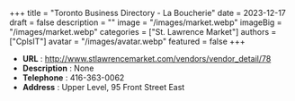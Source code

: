 +++
title = "Toronto Business Directory - La Boucherie"
date = 2023-12-17
draft = false
description = ""
image = "/images/market.webp"
imageBig = "/images/market.webp"
categories = ["St. Lawrence Market"]
authors = ["CplsIT"]
avatar = "/images/avatar.webp"
featured = false
+++


* **URL** :  http://www.stlawrencemarket.com/vendors/vendor_detail/78
* **Description** : None
* **Telephone** : 416-363-0062
* **Address** : Upper Level, 95 Front Street East